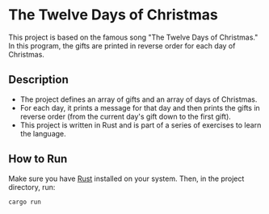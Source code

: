 # The Twelve Days of Christmas

This project is based on the famous song "The Twelve Days of Christmas."  
In this program, the gifts are printed in reverse order for each day of Christmas.

## Description

- The project defines an array of gifts and an array of days of Christmas.
- For each day, it prints a message for that day and then prints the gifts in reverse order (from the current day's gift down to the first gift).
- This project is written in Rust and is part of a series of exercises to learn the language.

## How to Run

Make sure you have [Rust](https://www.rust-lang.org/) installed on your system. Then, in the project directory, run:

```bash
cargo run
